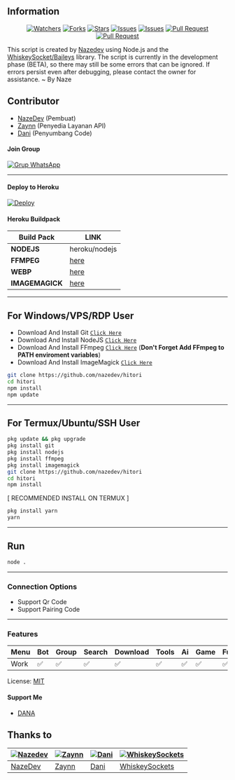 ## Information

<div align="center">
<a href="https://github.com/nazedev/hitori/watchers"><img title="Watchers" src="https://img.shields.io/github/watchers/nazedev/hitori?label=Watchers&color=green&style=flat-square"></a>
<a href="https://github.com/nazedev/hitori/network/members"><img title="Forks" src="https://img.shields.io/github/forks/nazedev/hitori?label=Forks&color=blue&style=flat-square"></a>
<a href="https://github.com/nazedev/hitori/stargazers"><img title="Stars" src="https://img.shields.io/github/stars/nazedev/hitori?label=Stars&color=yellow&style=flat-square"></a>
<a href="https://github.com/nazedev/hitori/issues"><img title="Issues" src="https://img.shields.io/github/issues/nazedev/hitori?label=Issues&color=success&style=flat-square"></a>
<a href="https://github.com/nazedev/hitori/issues?q=is%3Aissue+is%3Aclosed"><img title="Issues" src="https://img.shields.io/github/issues-closed/nazedev/hitori?label=Issues&color=red&style=flat-square"></a>
<a href="https://github.com/nazedev/hitori/pulls"><img title="Pull Request" src="https://img.shields.io/github/issues-pr/nazedev/hitori?label=PullRequest&color=success&style=flat-square"></a>
<a href="https://github.com/nazedev/hitori/pulls?q=is%3Apr+is%3Aclosed"><img title="Pull Request" src="https://img.shields.io/github/issues-pr-closed/nazedev/hitori?label=PullRequest&color=red&style=flat-square"></a>
</div>

This script is created by [Nazedev](https://github.com/nazedev) using Node.js and the [WhiskeySocket/Baileys](https://github.com/WhiskeySockets/Baileys) library. The script is currently in the development phase (BETA), so there may still be some errors that can be ignored. If errors persist even after debugging, please contact the owner for assistance. ~ By Naze

## Contributor

- [NazeDev](https://github.com/nazedev) (Pembuat)
- [Zaynn](https://github.com/ZaynRcK) (Penyedia Layanan API)
- [Dani](https://github.com/nazedev) (Penyumbang Code)

#### Join Group
[![Grup WhatsApp](https://img.shields.io/badge/WhatsApp%20Group-25D366?style=for-the-badge&logo=whatsapp&logoColor=white)](https://chat.whatsapp.com/CytZ6rqc8FEGcIqgdQKqvz) 

---
#### Deploy to Heroku
[![Deploy](https://www.herokucdn.com/deploy/button.svg)](https://heroku.com/deploy?template=https://github.com/nazedev/hitori)

#### Heroku Buildpack
| Build Pack | LINK |
|--------|--------|
| **NODEJS** | heroku/nodejs |
| **FFMPEG** | [here](https://github.com/jonathanong/heroku-buildpack-ffmpeg-latest) |
| **WEBP** | [here](https://github.com/clhuang/heroku-buildpack-webp-binaries.git) |
| **IMAGEMAGICK** | [here](https://github.com/DuckyTeam/heroku-buildpack-imagemagick) |

---
## For Windows/VPS/RDP User
* Download And Install Git [`Click Here`](https://git-scm.com/downloads)
* Download And Install NodeJS [`Click Here`](https://nodejs.org/en/download)
* Download And Install FFmpeg [`Click Here`](https://ffmpeg.org/download.html) (**Don't Forget Add FFmpeg to PATH enviroment variables**)
* Download And Install ImageMagick [`Click Here`](https://imagemagick.org/script/download.php)

```bash
git clone https://github.com/nazedev/hitori
cd hitori
npm install
npm update
```
---
## For Termux/Ubuntu/SSH User
```bash
pkg update && pkg upgrade
pkg install git
pkg install nodejs
pkg install ffmpeg
pkg install imagemagick
git clone https://github.com/nazedev/hitori
cd hitori
npm install
```

[ RECOMMENDED INSTALL ON TERMUX ]
```bash
pkg install yarn
yarn
```

---

## Run
```bash
node .
```
---

### Connection Options
- Support Qr Code
- Support Pairing Code
---

### Features
| Menu     | Bot | Group | Search | Download | Tools | Ai | Game | Fun | Owner |
| -------- | --- | ----- | ------ | -------- | ----- | -- | ---- | --- | ----- |
| Work     |  ✅  |   ✅   |    ✅    |     ✅     |   ✅   | ✅ |   ✅   |  ✅  |    ✅    |


License: [MIT](https://choosealicense.com/licenses/mit/)

#### Support Me
- [DANA](087830586442)

## Thanks to

| [![Nazedev](https://github.com/nazedev.png?size=100)](https://github.com/nazedev) | [![Zaynn](https://github.com/ZaynRcK.png?size=100)](https://github.com/ZaynRcK) | [![Dani](https://github.com/nazedev.png?size=100)](https://github.com/nazedev) | [![WhiskeySockets](https://github.com/WhiskeySockets.png?size=100)](https://github.com/WhiskeySockets) |
| --- | --- | --- | --- |
| [NazeDev](https://github.com/nazedev) | [Zaynn](https://github.com/ZaynRcK) | [Dani](https://github.com/dani) | [WhiskeySockets](https://github.com/WhiskeySockets) |
